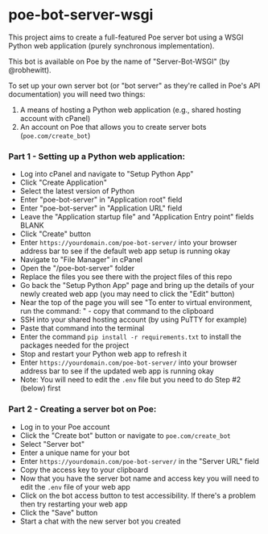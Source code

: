 # poe-bot-server-wsgi
This project aims to create a full-featured Poe server bot using a WSGI Python web application (purely synchronous implementation).

This bot is available on Poe by the name of "Server-Bot-WSGI" (by @robhewitt).

To set up your own server bot (or "bot server" as they're called in Poe's API documentation) you will need two things:

1. A means of hosting a Python web application (e.g., shared hosting account with cPanel)
2. An account on Poe that allows you to create server bots (`poe.com/create_bot`)

### Part 1 - Setting up a Python web application:
- Log into cPanel and navigate to "Setup Python App"
- Click "Create Application"
- Select the latest version of Python
- Enter "poe-bot-server" in "Application root" field
- Enter "poe-bot-server" in "Application URL" field
- Leave the "Application startup file" and "Application Entry point" fields BLANK
- Click "Create" button
- Enter `https://yourdomain.com/poe-bot-server/` into your browser address bar to see if the default web app setup is running okay
- Navigate to "File Manager" in cPanel
- Open the "/poe-bot-server" folder
- Replace the files you see there with the project files of this repo
- Go back the "Setup Python App" page and bring up the details of your newly created web app (you may need to click the "Edit" button)
- Near the top of the page you will see "To enter to virtual environment, run the command: <command>" - copy that command to the clipboard
- SSH into your shared hosting account (by using PuTTY for example)
- Paste that command into the terminal
- Enter the command `pip install -r requirements.txt` to install the packages needed for the project
- Stop and restart your Python web app to refresh it
- Enter `https://yourdomain.com/poe-bot-server/` into your browser address bar to see if the updated web app is running okay
- Note: You will need to edit the `.env` file but you need to do Step #2 (below) first

### Part 2 - Creating a server bot on Poe:
- Log in to your Poe account
- Click the "Create bot" button or navigate to `poe.com/create_bot`
- Select "Server bot"
- Enter a unique name for your bot
- Enter `https://yourdomain.com/poe-bot-server/` in the "Server URL" field
- Copy the access key to your clipboard
- Now that you have the server bot name and access key you will need to edit the `.env` file of your web app
- Click on the bot access button to test accessibility. If there's a problem then try restarting your web app
- Click the "Save" button
- Start a chat with the new server bot you created
